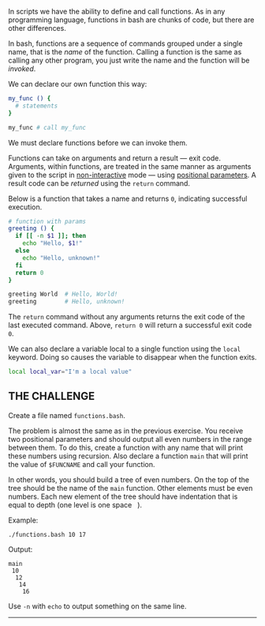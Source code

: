 In scripts we have the ability to define and call functions. As in any programming language, functions in bash are chunks of code, but there are other differences.

In bash, functions are a sequence of commands grouped under a single name, that is the _name_ of the function. Calling a function is the same as calling any other program, you just write the name and the function will be _invoked_.

We can declare our own function this way:

```bash
my_func () {
  # statements
}

my_func # call my_func
```

We must declare functions before we can invoke them.

Functions can take on arguments and return a result — exit code. Arguments, within functions, are treated in the same manner as arguments given to the script in [non-interactive](#non-interactive-mode) mode — using [positional parameters](#positional-parameters). A result code can be _returned_ using the `return` command.

Below is a function that takes a name and returns `0`, indicating successful execution.

```bash
# function with params
greeting () {
  if [[ -n $1 ]]; then
    echo "Hello, $1!"
  else
    echo "Hello, unknown!"
  fi
  return 0
}

greeting World  # Hello, World!
greeting        # Hello, unknown!
```

The `return` command without any arguments returns the exit code of the last executed command. Above, `return 0` will return a successful exit code `0`.

We can also declare a variable local to a single function using the `local` keyword. Doing so causes the variable to disappear when the function exits.

```bash
local local_var="I'm a local value"
```

## THE CHALLENGE

Create a file named `functions.bash`.

The problem is almost the same as in the previous exercise. You receive two positional parameters and should output all even numbers in the range between them. To do this, create a function with any name that will print these numbers using recursion. Also declare a function `main` that will print the value of `$FUNCNAME` and call your function.

In other words, you should build a tree of even numbers. On the top of the tree should be the name of the `main` function. Other elements must be even numbers. Each new element of the tree should have indentation that is equal to depth (one level is one space ` `).

Example:

    ./functions.bash 10 17

Output:

    main
     10
      12
       14
        16

Use `-n` with `echo` to output something on the same line.

---
